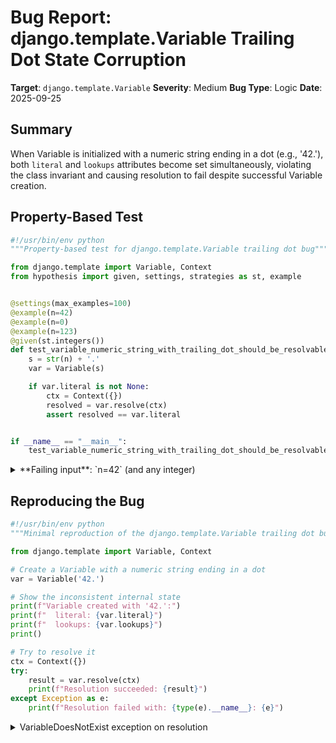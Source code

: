 # Bug Report: django.template.Variable Trailing Dot State Corruption

**Target**: `django.template.Variable`
**Severity**: Medium
**Bug Type**: Logic
**Date**: 2025-09-25

## Summary

When Variable is initialized with a numeric string ending in a dot (e.g., '42.'), both `literal` and `lookups` attributes become set simultaneously, violating the class invariant and causing resolution to fail despite successful Variable creation.

## Property-Based Test

```python
#!/usr/bin/env python
"""Property-based test for django.template.Variable trailing dot bug"""

from django.template import Variable, Context
from hypothesis import given, settings, strategies as st, example


@settings(max_examples=100)
@example(n=42)
@example(n=0)
@example(n=123)
@given(st.integers())
def test_variable_numeric_string_with_trailing_dot_should_be_resolvable(n):
    s = str(n) + '.'
    var = Variable(s)

    if var.literal is not None:
        ctx = Context({})
        resolved = var.resolve(ctx)
        assert resolved == var.literal


if __name__ == "__main__":
    test_variable_numeric_string_with_trailing_dot_should_be_resolvable()
```

<details>

<summary>
**Failing input**: `n=42` (and any integer)
</summary>
```
  + Exception Group Traceback (most recent call last):
  |   File "/home/npc/pbt/agentic-pbt/worker_/25/hypo.py", line 24, in <module>
  |     test_variable_numeric_string_with_trailing_dot_should_be_resolvable()
  |     ~~~~~~~~~~~~~~~~~~~~~~~~~~~~~~~~~~~~~~~~~~~~~~~~~~~~~~~~~~~~~~~~~~~^^
  |   File "/home/npc/pbt/agentic-pbt/worker_/25/hypo.py", line 9, in test_variable_numeric_string_with_trailing_dot_should_be_resolvable
  |     @example(n=42)
  |
  |   File "/home/npc/miniconda/lib/python3.13/site-packages/hypothesis/core.py", line 2062, in wrapped_test
  |     _raise_to_user(errors, state.settings, [], " in explicit examples")
  |     ~~~~~~~~~~~~~~^^^^^^^^^^^^^^^^^^^^^^^^^^^^^^^^^^^^^^^^^^^^^^^^^^^^^
  |   File "/home/npc/miniconda/lib/python3.13/site-packages/hypothesis/core.py", line 1613, in _raise_to_user
  |     raise the_error_hypothesis_found
  | ExceptionGroup: Hypothesis found 3 distinct failures in explicit examples. (3 sub-exceptions)
  +-+---------------- 1 ----------------
    | Traceback (most recent call last):
    |   File "/home/npc/miniconda/lib/python3.13/site-packages/django/template/base.py", line 891, in _resolve_lookup
    |     current = current[bit]
    |               ~~~~~~~^^^^^
    |   File "/home/npc/miniconda/lib/python3.13/site-packages/django/template/context.py", line 88, in __getitem__
    |     raise KeyError(key)
    | KeyError: '42'
    |
    | During handling of the above exception, another exception occurred:
    |
    | Traceback (most recent call last):
    |   File "/home/npc/miniconda/lib/python3.13/site-packages/django/template/base.py", line 897, in _resolve_lookup
    |     if isinstance(current, BaseContext) and getattr(
    |                                             ~~~~~~~^
    |         type(current), bit
    |         ^^^^^^^^^^^^^^^^^^
    |     ):
    |     ^
    | AttributeError: type object 'Context' has no attribute '42'
    |
    | During handling of the above exception, another exception occurred:
    |
    | Traceback (most recent call last):
    |   File "/home/npc/miniconda/lib/python3.13/site-packages/django/template/base.py", line 907, in _resolve_lookup
    |     current = current[int(bit)]
    |               ~~~~~~~^^^^^^^^^^
    |   File "/home/npc/miniconda/lib/python3.13/site-packages/django/template/context.py", line 88, in __getitem__
    |     raise KeyError(key)
    | KeyError: 42
    |
    | During handling of the above exception, another exception occurred:
    |
    | Traceback (most recent call last):
    |   File "/home/npc/pbt/agentic-pbt/worker_/25/hypo.py", line 19, in test_variable_numeric_string_with_trailing_dot_should_be_resolvable
    |     resolved = var.resolve(ctx)
    |   File "/home/npc/miniconda/lib/python3.13/site-packages/django/template/base.py", line 854, in resolve
    |     value = self._resolve_lookup(context)
    |   File "/home/npc/miniconda/lib/python3.13/site-packages/django/template/base.py", line 914, in _resolve_lookup
    |     raise VariableDoesNotExist(
    |     ^^^^^^^^^^^^^^^^^^^^^^^^^^^
    |     ...<2 lines>...
    |     )  # missing attribute
    |     ^
    | django.template.base.VariableDoesNotExist: Failed lookup for key [42] in [{'True': True, 'False': False, 'None': None}, {}]
    | Falsifying explicit example: test_variable_numeric_string_with_trailing_dot_should_be_resolvable(
    |     n=42,
    | )
    +---------------- 2 ----------------
    | Traceback (most recent call last):
    |   File "/home/npc/miniconda/lib/python3.13/site-packages/django/template/base.py", line 891, in _resolve_lookup
    |     current = current[bit]
    |               ~~~~~~~^^^^^
    |   File "/home/npc/miniconda/lib/python3.13/site-packages/django/template/context.py", line 88, in __getitem__
    |     raise KeyError(key)
    | KeyError: '0'
    |
    | During handling of the above exception, another exception occurred:
    |
    | Traceback (most recent call last):
    |   File "/home/npc/miniconda/lib/python3.13/site-packages/django/template/base.py", line 897, in _resolve_lookup
    |     if isinstance(current, BaseContext) and getattr(
    |                                             ~~~~~~~^
    |         type(current), bit
    |         ^^^^^^^^^^^^^^^^^^
    |     ):
    |     ^
    | AttributeError: type object 'Context' has no attribute '0'
    |
    | During handling of the above exception, another exception occurred:
    |
    | Traceback (most recent call last):
    |   File "/home/npc/miniconda/lib/python3.13/site-packages/django/template/base.py", line 907, in _resolve_lookup
    |     current = current[int(bit)]
    |               ~~~~~~~^^^^^^^^^^
    |   File "/home/npc/miniconda/lib/python3.13/site-packages/django/template/context.py", line 88, in __getitem__
    |     raise KeyError(key)
    | KeyError: 0
    |
    | During handling of the above exception, another exception occurred:
    |
    | Traceback (most recent call last):
    |   File "/home/npc/pbt/agentic-pbt/worker_/25/hypo.py", line 19, in test_variable_numeric_string_with_trailing_dot_should_be_resolvable
    |     resolved = var.resolve(ctx)
    |   File "/home/npc/miniconda/lib/python3.13/site-packages/django/template/base.py", line 854, in resolve
    |     value = self._resolve_lookup(context)
    |   File "/home/npc/miniconda/lib/python3.13/site-packages/django/template/base.py", line 914, in _resolve_lookup
    |     raise VariableDoesNotExist(
    |     ^^^^^^^^^^^^^^^^^^^^^^^^^^^
    |     ...<2 lines>...
    |     )  # missing attribute
    |     ^
    | django.template.base.VariableDoesNotExist: Failed lookup for key [0] in [{'True': True, 'False': False, 'None': None}, {}]
    | Falsifying explicit example: test_variable_numeric_string_with_trailing_dot_should_be_resolvable(
    |     n=0,
    | )
    +---------------- 3 ----------------
    | Traceback (most recent call last):
    |   File "/home/npc/miniconda/lib/python3.13/site-packages/django/template/base.py", line 891, in _resolve_lookup
    |     current = current[bit]
    |               ~~~~~~~^^^^^
    |   File "/home/npc/miniconda/lib/python3.13/site-packages/django/template/context.py", line 88, in __getitem__
    |     raise KeyError(key)
    | KeyError: '123'
    |
    | During handling of the above exception, another exception occurred:
    |
    | Traceback (most recent call last):
    |   File "/home/npc/miniconda/lib/python3.13/site-packages/django/template/base.py", line 897, in _resolve_lookup
    |     if isinstance(current, BaseContext) and getattr(
    |                                             ~~~~~~~^
    |         type(current), bit
    |         ^^^^^^^^^^^^^^^^^^
    |     ):
    |     ^
    | AttributeError: type object 'Context' has no attribute '123'
    |
    | During handling of the above exception, another exception occurred:
    |
    | Traceback (most recent call last):
    |   File "/home/npc/miniconda/lib/python3.13/site-packages/django/template/base.py", line 907, in _resolve_lookup
    |     current = current[int(bit)]
    |               ~~~~~~~^^^^^^^^^^
    |   File "/home/npc/miniconda/lib/python3.13/site-packages/django/template/context.py", line 88, in __getitem__
    |     raise KeyError(key)
    | KeyError: 123
    |
    | During handling of the above exception, another exception occurred:
    |
    | Traceback (most recent call last):
    |   File "/home/npc/pbt/agentic-pbt/worker_/25/hypo.py", line 19, in test_variable_numeric_string_with_trailing_dot_should_be_resolvable
    |     resolved = var.resolve(ctx)
    |   File "/home/npc/miniconda/lib/python3.13/site-packages/django/template/base.py", line 854, in resolve
    |     value = self._resolve_lookup(context)
    |   File "/home/npc/miniconda/lib/python3.13/site-packages/django/template/base.py", line 914, in _resolve_lookup
    |     raise VariableDoesNotExist(
    |     ^^^^^^^^^^^^^^^^^^^^^^^^^^^
    |     ...<2 lines>...
    |     )  # missing attribute
    |     ^
    | django.template.base.VariableDoesNotExist: Failed lookup for key [123] in [{'True': True, 'False': False, 'None': None}, {}]
    | Falsifying explicit example: test_variable_numeric_string_with_trailing_dot_should_be_resolvable(
    |     n=123,
    | )
    +------------------------------------
```
</details>

## Reproducing the Bug

```python
#!/usr/bin/env python
"""Minimal reproduction of the django.template.Variable trailing dot bug"""

from django.template import Variable, Context

# Create a Variable with a numeric string ending in a dot
var = Variable('42.')

# Show the inconsistent internal state
print(f"Variable created with '42.':")
print(f"  literal: {var.literal}")
print(f"  lookups: {var.lookups}")
print()

# Try to resolve it
ctx = Context({})
try:
    result = var.resolve(ctx)
    print(f"Resolution succeeded: {result}")
except Exception as e:
    print(f"Resolution failed with: {type(e).__name__}: {e}")
```

<details>

<summary>
VariableDoesNotExist exception on resolution
</summary>
```
Variable created with '42.':
  literal: 42.0
  lookups: ('42', '')

Resolution failed with: VariableDoesNotExist: Failed lookup for key [42] in [{'True': True, 'False': False, 'None': None}, {}]
```
</details>

## Why This Is A Bug

The Variable class design assumes that `literal` and `lookups` are mutually exclusive - only one should be set. The `resolve()` method at line 852 of `/home/npc/pbt/agentic-pbt/envs/django_env/lib/python3.13/site-packages/django/template/base.py` confirms this with its if-else structure:

```python
if self.lookups is not None:
    value = self._resolve_lookup(context)
else:
    value = self.literal
```

When processing '42.', the code execution flow causes both fields to be set:

1. Line 823: `float('42.')` succeeds, setting `self.literal = 42.0`
2. Line 825-826: The code explicitly checks `if var[-1] == "."` and raises ValueError with comment "# '2.' is invalid"
3. Line 829: The ValueError handler begins, intending to process this as a variable lookup instead
4. Line 848: Sets `self.lookups = ('42', '')` splitting on the dot separator
5. **Bug**: The handler never clears `self.literal`, leaving both fields populated

This violates the invariant that either `literal` OR `lookups` should be set. Since `resolve()` checks `lookups` first, it attempts variable resolution which fails because '42' doesn't exist in the context and the empty string after the dot is invalid for lookups.

## Relevant Context

The code at line 824-826 shows clear intent to reject numeric strings ending with dots:
```python
# "2." is invalid
if var[-1] == ".":
    raise ValueError
```

However, the exception handling fails to maintain consistency. The comment at line 830 states "# A ValueError means that the variable isn't a number" but this isn't accurate - the value WAS successfully parsed as a number (42.0) before being rejected for the trailing dot.

This bug affects any numeric string ending with a dot:
- '42.' becomes literal=42.0, lookups=('42', '')
- '0.' becomes literal=0.0, lookups=('0', '')
- '123.456.' becomes literal=123.456, lookups=('123.456', '')

Normal cases work correctly:
- '42' → literal=42, lookups=None
- '42.0' → literal=42.0, lookups=None
- '.42' → literal=0.42, lookups=None

## Proposed Fix

```diff
--- a/django/template/base.py
+++ b/django/template/base.py
@@ -827,6 +827,7 @@ class Variable:
             else:
                 self.literal = int(var)
         except ValueError:
+            self.literal = None
             # A ValueError means that the variable isn't a number.
             if var[0:2] == "_(" and var[-1] == ")":
                 # The result of the lookup should be translated at rendering
```